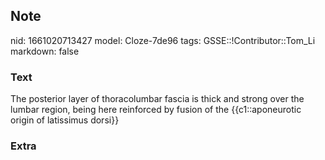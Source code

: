 ## Note
nid: 1661020713427
model: Cloze-7de96
tags: GSSE::!Contributor::Tom_Li
markdown: false

### Text
<div>
  The posterior layer of thoracolumbar fascia is thick and strong
  over the lumbar region, being here reinforced by fusion of the
  {{c1::aponeurotic origin of latissimus dorsi}}
</div>

### Extra

